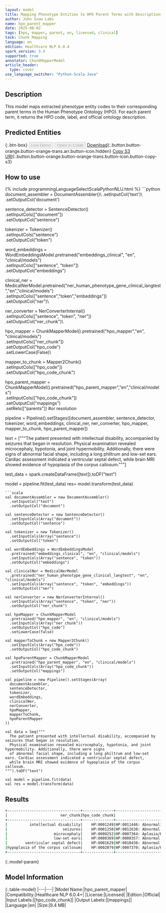 ```yaml
---
layout: model
title: Mapping Phenotype Entities to HPO Parent Terms with Descriptions
author: John Snow Labs
name: hpo_parent_mapper
date: 2025-08-02
tags: [hpo, mapper, parent, en, licensed, clinical]
task: Chunk Mapping
language: en
edition: Healthcare NLP 6.0.4
spark_version: 3.4
supported: true
annotator: ChunkMapperModel
article_header:
  type: cover
use_language_switcher: "Python-Scala-Java"
---
```


## Description

This model maps extracted phenotype entity codes to their corresponding parent terms in the Human Phenotype Ontology (HPO). For each parent term, it returns the HPO code, label, and official ontology description.

## Predicted Entities



{:.btn-box}
<button class="button button-orange" disabled>Live Demo</button>
<button class="button button-orange" disabled>Open in Colab</button>
[Download](https://s3.amazonaws.com/auxdata.johnsnowlabs.com/clinical/models/hpo_parent_mapper_en_6.0.4_3.4_1754146291074.zip){:.button.button-orange.button-orange-trans.arr.button-icon.hidden}
[Copy S3 URI](s3://auxdata.johnsnowlabs.com/clinical/models/hpo_parent_mapper_en_6.0.4_3.4_1754146291074.zip){:.button.button-orange.button-orange-trans.button-icon.button-copy-s3}

## How to use



<div class="tabs-box" markdown="1">
{% include programmingLanguageSelectScalaPythonNLU.html %}
```python
document_assembler = DocumentAssembler()\
    .setInputCol('text')\
    .setOutputCol('document')

sentence_detector = SentenceDetector()\
    .setInputCols(["document"])\
    .setOutputCol("sentence")

tokenizer = Tokenizer()\
    .setInputCols("sentence")\
    .setOutputCol("token")

word_embeddings = WordEmbeddingsModel.pretrained("embeddings_clinical", "en", "clinical/models")\
    .setInputCols(["sentence", "token"])\
    .setOutputCol("embeddings")

clinical_ner = MedicalNerModel.pretrained("ner_human_phenotype_gene_clinical_langtest","en","clinical/models")\
    .setInputCols(["sentence","token","embeddings"])\
    .setOutputCol("ner")\

ner_converter = NerConverterInternal()\
    .setInputCols(["sentence", "token", "ner"])\
    .setOutputCol("ner_chunk")\

hpo_mapper = ChunkMapperModel().pretrained("hpo_mapper","en", "clinical/models")\
    .setInputCols(["ner_chunk"])\
    .setOutputCol("hpo_code")\
    .setLowerCase(False)\

mapper_to_chunk = Mapper2Chunk()\
    .setInputCols(["hpo_code"])\
    .setOutputCol("hpo_code_chunk")

hpo_parent_mapper = ChunkMapperModel().pretrained("hpo_parent_mapper","en","clinical/models")\
    .setInputCols(["hpo_code_chunk"])\
    .setOutputCol("mappings")\
    .setRels(["parents"]) #or resolution

pipeline = Pipeline().setStages([document_assembler,
                                 sentence_detector,
                                 tokenizer,
                                 word_embeddings,
                                 clinical_ner,
                                 ner_converter,
                                 hpo_mapper,
                                 mapper_to_chunk,
                                 hpo_parent_mapper])

text = ["""The patient presented with intellectual disability, accompanied by seizures that began in resolution.
Physical examination revealed microcephaly, hypotonia, and joint hypermobility. Additionally, there were signs
of abnormal facial shape, including a long philtrum and low-set ears. Cardiac assessment indicated a ventricular septal defect,
while brain MRI showed evidence of hypoplasia of the corpus callosum."""]

test_data = spark.createDataFrame([text]).toDF("text")

model = pipeline.fit(test_data)
res= model.transform(test_data)
```
```scala
val documentAssembler = new DocumentAssembler()
  .setInputCol("text")
  .setOutputCol("document")

val sentenceDetector = new SentenceDetector()
  .setInputCols(Array("document"))
  .setOutputCol("sentence")

val tokenizer = new Tokenizer()
  .setInputCols(Array("sentence"))
  .setOutputCol("token")

val wordEmbeddings = WordEmbeddingsModel
  .pretrained("embeddings_clinical", "en", "clinical/models")
  .setInputCols(Array("sentence", "token"))
  .setOutputCol("embeddings")

val clinicalNer = MedicalNerModel
  .pretrained("ner_human_phenotype_gene_clinical_langtest", "en", "clinical/models")
  .setInputCols(Array("sentence", "token", "embeddings"))
  .setOutputCol("ner")

val nerConverter = new NerConverterInternal()
  .setInputCols(Array("sentence", "token", "ner"))
  .setOutputCol("ner_chunk")

val hpoMapper = ChunkMapperModel
  .pretrained("hpo_mapper", "en", "clinical/models")
  .setInputCols(Array("ner_chunk"))
  .setOutputCol("hpo_code")
  .setLowerCase(false)

val mapperToChunk = new Mapper2Chunk()
  .setInputCols(Array("hpo_code"))
  .setOutputCol("hpo_code_chunk")

val hpoParentMapper = ChunkMapperModel
  .pretrained("hpo_parent_mapper", "en", "clinical/models")
  .setInputCols(Array("hpo_code_chunk"))
  .setOutputCol("mappings")

val pipeline = new Pipeline().setStages(Array(
  documentAssembler,
  sentenceDetector,
  tokenizer,
  wordEmbeddings,
  clinicalNer,
  nerConverter,
  hpoMapper,
  mapperToChunk,
  hpoParentMapper
))

val data = Seq("""
  The patient presented with intellectual disability, accompanied by seizures that began in resolution.
  Physical examination revealed microcephaly, hypotonia, and joint hypermobility. Additionally, there were signs
  of abnormal facial shape, including a long philtrum and low-set ears. Cardiac assessment indicated a ventricular septal defect,
  while brain MRI showed evidence of hypoplasia of the corpus callosum.
""").toDF("text")

val model = pipeline.fit(data)
val res = model.transform(data)
```
</div>

## Results

```bash
+---------------------------------+--------------+------------------------------------------------------------------------------------------------------------------------+
|                        ner_chunk|hpo_code_chunk|                                                                                                          mapping_result|
+---------------------------------+--------------+------------------------------------------------------------------------------------------------------------------------+
|          intellectual disability|    HP:0001249|HP:0011446: Abnormality of mental function ## This includes abnormalities in speech, mood, emotions, behavior, and co...|
|                         seizures|    HP:0001250|HP:0012638: Abnormal nervous system physiology ## A functional anomaly of the nervous system. => HP:0000707: Abnormal...|
|                     microcephaly|    HP:0000252|HP:0007364: Aplasia/Hypoplasia of the cerebrum ## Absent/small cerebrum => HP:0002060: Abnormal cerebral morphology #...|
|                     low-set ears|    HP:0000369|HP:0000357: Abnormal location of ears ## Abnormal location of the ear. => HP:0000377: Abnormal pinna morphology ## Th...|
|        ventricular septal defect|    HP:0001629|HP:0010438: Abnormal ventricular septum morphology ## A structural abnormality of the interventricular septum. => HP:...|
|hypoplasia of the corpus callosum|    HP:0002079|HP:0007370: Aplasia/Hypoplasia of the corpus callosum ## Absence or underdevelopment of the corpus callosum. => HP:00...|
+---------------------------------+--------------+------------------------------------------------------------------------------------------------------------------------+
```

{:.model-param}
## Model Information

{:.table-model}
|---|---|
|Model Name:|hpo_parent_mapper|
|Compatibility:|Healthcare NLP 6.0.4+|
|License:|Licensed|
|Edition:|Official|
|Input Labels:|[hpo_code_chunk]|
|Output Labels:|[mappings]|
|Language:|en|
|Size:|9.4 MB|
